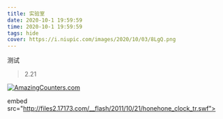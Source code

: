 ```yaml
---
title: 实验室
date: 2020-10-1 19:59:59
time: 2020-10-1 19:59:59
tags: hide
cover: https://i.niupic.com/images/2020/10/03/8LgQ.png
---
```


测试

> 2.21

<p style="align: center">
    <a href="http://www.amazingcounters.com">
        <img border="0" src="http://cc.amazingcounters.com/counter.php?i=3211952&amp;c=9636169" alt="AmazingCounters.com"/>
    </a>
</p>


embed src="http://files2.17173.com/__flash/2011/10/21/honehone_clock_tr.swf">
